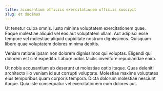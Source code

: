```yaml
---
title: accusantium officiis exercitationem officiis suscipit
slug: et ducimus
---
```


Ut tenetur culpa omnis. Iusto minima voluptatem exercitationem quae. Eaque molestiae aliquid vel eos aut voluptatem ullam. Aut adipisci esse tempore vel molestiae aliquid cupiditate nostrum dignissimos. Quisquam libero quae voluptatem dolores minima debitis.

Veniam ratione ipsam non dolorem dignissimos qui voluptas. Eligendi qui dolorem est sint expedita. Labore nobis facilis inventore repudiandae enim.

Ut nobis accusantium ab deserunt ut molestiae optio itaque. Quas deleniti architecto illo veniam id aut corrupti voluptate. Molestiae maxime voluptates eius temporibus quam corporis tempora. Dicta dolorum molestiae nesciunt itaque. Quia iste consequatur vel exercitationem eum dolores aut.
